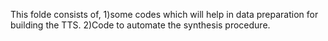 This folde consists of,
1)some codes which will help in data preparation for building the TTS.
2)Code to automate the synthesis procedure.
